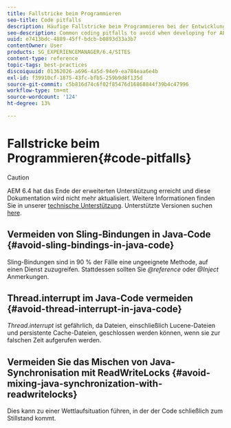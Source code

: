 ```yaml
---
title: Fallstricke beim Programmieren
seo-title: Code pitfalls
description: Häufige Fallstricke beim Programmieren bei der Entwicklung für AEM vermeiden
seo-description: Common coding pitfalls to avoid when developing for AEM
uuid: e7413bdc-4889-45ff-bdcb-b0893d33a3b7
contentOwner: User
products: SG_EXPERIENCEMANAGER/6.4/SITES
content-type: reference
topic-tags: best-practices
discoiquuid: 01362026-a696-4a5d-94e9-ea784eaa6e4b
exl-id: f39910cf-1875-43fc-bfb5-259b9d8f135d
source-git-commit: c5b816d74c6f02f85476d16868844f39b4c47996
workflow-type: tm+mt
source-wordcount: '124'
ht-degree: 13%

---
```


# Fallstricke beim Programmieren{#code-pitfalls}

>[!CAUTION]
>
>AEM 6.4 hat das Ende der erweiterten Unterstützung erreicht und diese Dokumentation wird nicht mehr aktualisiert. Weitere Informationen finden Sie in unserer [technische Unterstützung](https://helpx.adobe.com/de/support/programs/eol-matrix.html). Unterstützte Versionen suchen [here](https://experienceleague.adobe.com/docs/?lang=de).

## Vermeiden von Sling-Bindungen in Java-Code {#avoid-sling-bindings-in-java-code}

Sling-Bindungen sind in 90 % der Fälle eine ungeeignete Methode, auf einen Dienst zuzugreifen. Stattdessen sollten Sie *@reference* oder *@Inject* Anmerkungen.

## Thread.interrupt im Java-Code vermeiden {#avoid-thread-interrupt-in-java-code}

*Thread.interrupt* ist gefährlich, da Dateien, einschließlich Lucene-Dateien und persistente Cache-Dateien, geschlossen werden können, wenn sie zur falschen Zeit aufgerufen werden.

## Vermeiden Sie das Mischen von Java-Synchronisation mit ReadWriteLocks {#avoid-mixing-java-synchronization-with-readwritelocks}

Dies kann zu einer Wettlaufsituation führen, in der der Code schließlich zum Stillstand kommt.
